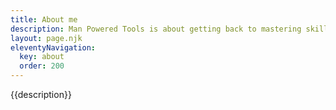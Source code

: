 ```yaml
---
title: About me
description: Man Powered Tools is about getting back to mastering skills
layout: page.njk
eleventyNavigation:
  key: about
  order: 200
---
```


{{description}}
